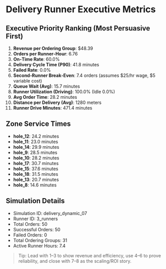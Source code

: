 # Delivery Runner Executive Metrics

## Executive Priority Ranking (Most Persuasive First)
1. **Revenue per Ordering Group**: $48.39
2. **Orders per Runner‑Hour**: 6.76
3. **On‑Time Rate**: 60.0%
4. **Delivery Cycle Time (P90)**: 41.8 minutes
5. **Failed Rate**: 0.0%
6. **Second‑Runner Break‑Even**: 7.4 orders (assumes $25/hr wage, $5 variable cost)
7. **Queue Wait (Avg)**: 15.7 minutes
8. **Runner Utilization (Driving)**: 100.0% (Idle 0.0%)
9. **Avg Order Time**: 28.2 minutes
10. **Distance per Delivery (Avg)**: 1280 meters
11. **Runner Drive Minutes**: 471.4 minutes

## Zone Service Times
- **hole_12**: 24.2 minutes
- **hole_11**: 23.0 minutes
- **hole_14**: 29.9 minutes
- **hole_9**: 28.5 minutes
- **hole_10**: 28.2 minutes
- **hole_17**: 30.7 minutes
- **hole_15**: 37.6 minutes
- **hole_18**: 31.5 minutes
- **hole_13**: 20.7 minutes
- **hole_8**: 14.6 minutes


## Simulation Details
- Simulation ID: delivery_dynamic_07
- Runner ID: 3_runners
- Total Orders: 50
- Successful Orders: 50
- Failed Orders: 0
- Total Ordering Groups: 31
- Active Runner Hours: 7.4

> Tip: Lead with 1–3 to show revenue and efficiency, use 4–6 to prove reliability, and close with 7–8 as the scaling/ROI story.
